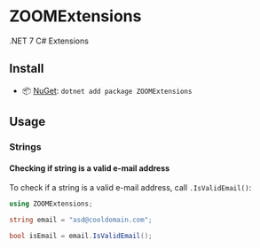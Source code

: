 # ZOOMExtensions
 .NET 7 C# Extensions

 ## Install

- 📦 [NuGet](https://www.nuget.org/packages/ZOOMExtensions): `dotnet add package ZOOMExtensions`

## Usage

### Strings

#### Checking if string is a valid **e-mail address**

To check if a string is a valid e-mail address, call `.IsValidEmail()`:

```csharp
using ZOOMExtensions;

string email = "asd@cooldomain.com";

bool isEmail = email.IsValidEmail();
```

